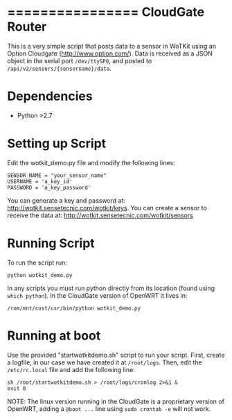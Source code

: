 ================
CloudGate Router
================

This is a very simple script that posts data to a sensor in WoTKit using an Option Cloudgate (http://www.option.com/). Data is received as a JSON object in the serial port ```/dev/ttySP0```, and posted to ```/api/v2/sensors/{sensorname}/data```.

Dependencies
================

* Python >2.7

Setting up Script
================

Edit the wotkit_demo.py file and modify the following lines:

```
SENSOR_NAME = "your_sensor_name"
USERNAME = 'a_key_id'
PASSWORD = 'a_key_password'
```

You can generate a key and password at: http://wotkit.sensetecnic.com/wotkit/keys. You can create a sensor to receive the data at: http://wotkit.sensetecnic.com/wotkit/sensors

Running Script
================

To run the script run:

```
python wotkit_demo.py
```

In any scripts you must run python directly from its location (found using ```which python```). In the CloudGate version of OpenWRT it lives in: 

```
/rom/mnt/cust/usr/bin/python wotkit_demo.py
```

Running at boot
================

Use the provided "startwotkitdemo.sh" script to run your script. First, create a logfile, in our case we have created it at ```/root/logs```. Then, edit the ```/etc/rc.local``` file and add the following line:

```
sh /root/startwotkitdemo.sh > /root/logs/cronlog 2>&1 &
exit 0
```

NOTE: The linux version running in the CloudGate is a proprietary version of OpenWRT, adding a ```@boot ...``` line using ```sudo crontab -e``` will not work.

